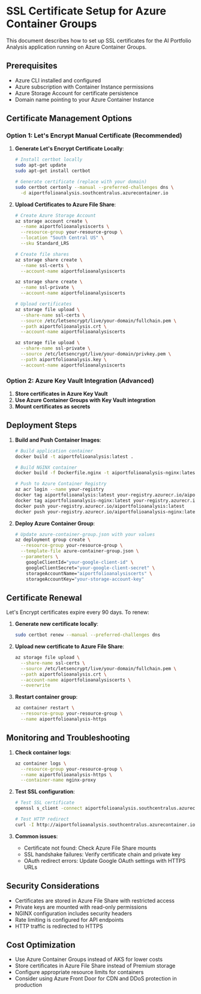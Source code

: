 # SSL Certificate Setup for Azure Container Groups

This document describes how to set up SSL certificates for the AI Portfolio Analysis application running on Azure Container Groups.

## Prerequisites

- Azure CLI installed and configured
- Azure subscription with Container Instance permissions
- Azure Storage Account for certificate persistence
- Domain name pointing to your Azure Container Instance

## Certificate Management Options

### Option 1: Let's Encrypt Manual Certificate (Recommended)

1. **Generate Let's Encrypt Certificate Locally**:
   ```bash
   # Install certbot locally
   sudo apt-get update
   sudo apt-get install certbot

   # Generate certificate (replace with your domain)
   sudo certbot certonly --manual --preferred-challenges dns \
     -d aiportfolioanalysis.southcentralus.azurecontainer.io
   ```

2. **Upload Certificates to Azure File Share**:
   ```bash
   # Create Azure Storage Account
   az storage account create \
     --name aiportfolioanalysiscerts \
     --resource-group your-resource-group \
     --location "South Central US" \
     --sku Standard_LRS

   # Create file shares
   az storage share create \
     --name ssl-certs \
     --account-name aiportfolioanalysiscerts

   az storage share create \
     --name ssl-private \
     --account-name aiportfolioanalysiscerts

   # Upload certificates
   az storage file upload \
     --share-name ssl-certs \
     --source /etc/letsencrypt/live/your-domain/fullchain.pem \
     --path aiportfolioanalysis.crt \
     --account-name aiportfolioanalysiscerts

   az storage file upload \
     --share-name ssl-private \
     --source /etc/letsencrypt/live/your-domain/privkey.pem \
     --path aiportfolioanalysis.key \
     --account-name aiportfolioanalysiscerts
   ```

### Option 2: Azure Key Vault Integration (Advanced)

1. **Store certificates in Azure Key Vault**
2. **Use Azure Container Groups with Key Vault integration**
3. **Mount certificates as secrets**

## Deployment Steps

1. **Build and Push Container Images**:
   ```bash
   # Build application container
   docker build -t aiportfolioanalysis:latest .

   # Build NGINX container
   docker build -f Dockerfile.nginx -t aiportfolioanalysis-nginx:latest .

   # Push to Azure Container Registry
   az acr login --name your-registry
   docker tag aiportfolioanalysis:latest your-registry.azurecr.io/aiportfolioanalysis:latest
   docker tag aiportfolioanalysis-nginx:latest your-registry.azurecr.io/aiportfolioanalysis-nginx:latest
   docker push your-registry.azurecr.io/aiportfolioanalysis:latest
   docker push your-registry.azurecr.io/aiportfolioanalysis-nginx:latest
   ```

2. **Deploy Azure Container Group**:
   ```bash
   # Update azure-container-group.json with your values
   az deployment group create \
     --resource-group your-resource-group \
     --template-file azure-container-group.json \
     --parameters \
       googleClientId="your-google-client-id" \
       googleClientSecret="your-google-client-secret" \
       storageAccountName="aiportfolioanalysiscerts" \
       storageAccountKey="your-storage-account-key"
   ```

## Certificate Renewal

Let's Encrypt certificates expire every 90 days. To renew:

1. **Generate new certificate locally**:
   ```bash
   sudo certbot renew --manual --preferred-challenges dns
   ```

2. **Upload new certificate to Azure File Share**:
   ```bash
   az storage file upload \
     --share-name ssl-certs \
     --source /etc/letsencrypt/live/your-domain/fullchain.pem \
     --path aiportfolioanalysis.crt \
     --account-name aiportfolioanalysiscerts \
     --overwrite
   ```

3. **Restart container group**:
   ```bash
   az container restart \
     --resource-group your-resource-group \
     --name aiportfolioanalysis-https
   ```

## Monitoring and Troubleshooting

1. **Check container logs**:
   ```bash
   az container logs \
     --resource-group your-resource-group \
     --name aiportfolioanalysis-https \
     --container-name nginx-proxy
   ```

2. **Test SSL configuration**:
   ```bash
   # Test SSL certificate
   openssl s_client -connect aiportfolioanalysis.southcentralus.azurecontainer.io:443 -servername aiportfolioanalysis.southcentralus.azurecontainer.io

   # Test HTTP redirect
   curl -I http://aiportfolioanalysis.southcentralus.azurecontainer.io
   ```

3. **Common issues**:
   - Certificate not found: Check Azure File Share mounts
   - SSL handshake failures: Verify certificate chain and private key
   - OAuth redirect errors: Update Google OAuth settings with HTTPS URLs

## Security Considerations

- Certificates are stored in Azure File Share with restricted access
- Private keys are mounted with read-only permissions
- NGINX configuration includes security headers
- Rate limiting is configured for API endpoints
- HTTP traffic is redirected to HTTPS

## Cost Optimization

- Use Azure Container Groups instead of AKS for lower costs
- Store certificates in Azure File Share instead of Premium storage
- Configure appropriate resource limits for containers
- Consider using Azure Front Door for CDN and DDoS protection in production